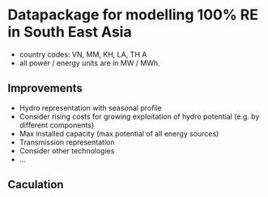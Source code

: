 # Datapackage for modelling 100% RE in South East Asia

* country codes: VN, MM, KH, LA, TH A
* all power / energy units are in MW / MWh.



## Improvements

* Hydro representation with seasonal profile
* Consider rising costs for growing exploitation of hydro potential (e.g. by different components)
* Max installed capacity (max potential of all energy sources)
* Transmission representation
* Consider other technologies
* ...

## Caculation

